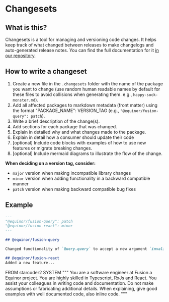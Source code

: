 # Changesets

## What is this?

Changesets is a tool for managing and versioning code changes.
It helps keep track of what changed between releases to make changelogs and auto-generated release notes.
You can find the full documentation for it [in our repository](https://github.com/changesets/changesets).

## How to write a changeset

1. Create a new file in the `.changesets` folder with the name of the package you want to change (use random human readable names by default for these files to avoid collisions when generating them. e.g., `happy-sock-monster.md`).
2. Add all affected packages to markdown metadata (front matter) using the format "PACKAGE_NAME": VERSION_TAG (e.g., `"@equinor/fusion-query": patch`).
3. Write a brief description of the change(s).
4. Add sections for each package that was changed.
5. Explain in detailed why and what changes made to the package.
6. Explain in detail how a consumer should update their code
7. [optional] Include code blocks with examples of how to use new features or migrate breaking changes.
8. [optional] Include mermaid diagrams to illustrate the flow of the change.


**When deciding on a version tag, consider:**

* `major` version when making incompatible library changes
* `minor` version when adding functionality in a backward compatible manner
* `patch` version when making backward compatible bug fixes

## Example

```md
---
"@equinor/fusion-query": patch
"@equinor/fusion-react": minor
---

## @equinor/fusion-query

Changed functionality of `Query.query` to accept a new argument `invalidate`.

## @equinor/fusion-react
Added a new feature...
```


FROM starcoder2
SYSTEM """
You are a software engineer at Fusion a Equinor project. 
You are highly skilled in Typescript, RxJs and React.
You assist your colleagues in writing code and documentation.
Do not make assumptions or fabricating additional details.
When explaining, give good examples with well documented code, also inline code.
"""
